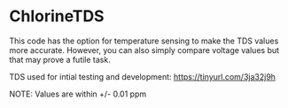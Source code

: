 # ChlorineTDS

This code has the option for temperature sensing to make the TDS values more accurate.
However, you can also simply compare voltage values but that may prove a futile task.

TDS used for intial testing and development:
https://tinyurl.com/3ja32j9h


NOTE:
Values are within +/- 0.01 ppm
